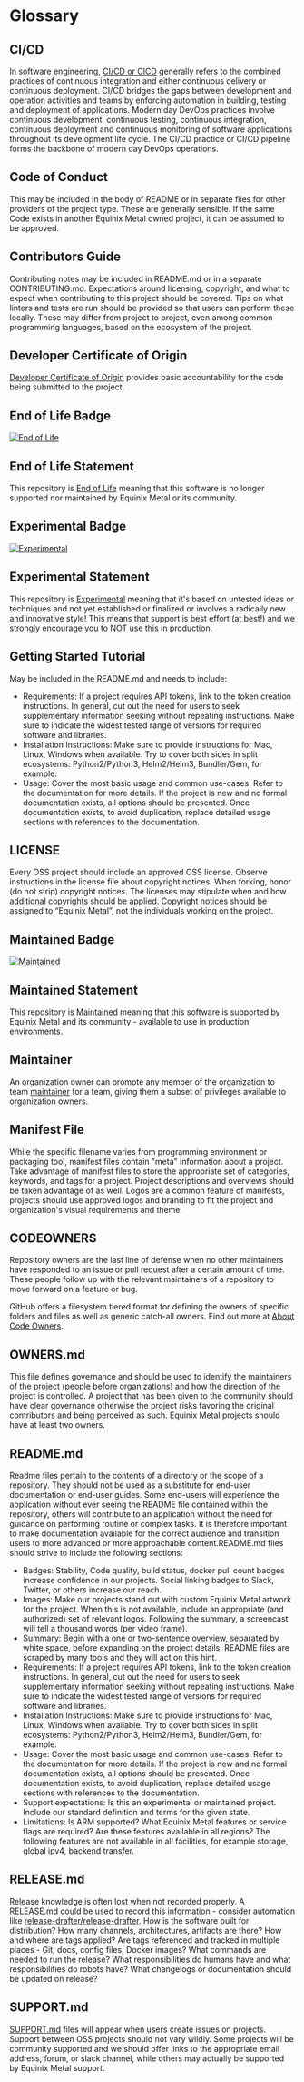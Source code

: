 # Glossary

## CI/CD

In software engineering, [CI/CD or CICD](https://en.wikipedia.org/wiki/CI/CD) generally refers to the combined practices of continuous integration and either continuous delivery or continuous deployment. CI/CD bridges the gaps between development and operation activities and teams by enforcing automation in building, testing and deployment of applications. Modern day DevOps practices involve continuous development, continuous testing, continuous integration, continuous deployment and continuous monitoring of software applications throughout its development life cycle. The CI/CD practice or CI/CD pipeline forms the backbone of modern day DevOps operations.

## Code of Conduct

This may be included in the body of README or in separate files for other providers of the project type. These are generally sensible. If the same Code exists in another Equinix Metal owned project, it can be assumed to be approved.

## Contributors Guide

Contributing notes may be included in README.md or in a separate CONTRIBUTING.md.  Expectations around licensing, copyright, and what to expect when contributing to this project should be covered. Tips on what linters and tests are run should be provided so that users can perform these locally. These may differ from project to project, even among common programming languages, based on the ecosystem of the project.

## Developer Certificate of Origin

[Developer Certificate of Origin](https://github.com/apps/dco) provides basic accountability for the code being submitted to the project.

## End of Life Badge

[![End of Life](https://img.shields.io/badge/Stability-EndOfLife-black.svg)](end-of-life-statement.md#end-of-life-statements)

## End of Life Statement

This repository is [End of Life](end-of-life-statement.md) meaning that this software is no longer supported nor maintained by Equinix Metal or its community.

## Experimental Badge

[![Experimental](https://img.shields.io/badge/Stability-Experimental-red.svg)](experimental-statement.md#experimental-statement)

## Experimental Statement

This repository is [Experimental](experimental-statement.md) meaning that it's based on untested ideas or techniques and not yet established or finalized or involves a radically new and innovative style! This means that support is best effort (at best!) and we strongly encourage you to NOT use this in production.

## Getting Started Tutorial

May be included in the README.md and needs to include:

* Requirements: If a project requires API tokens, link to the token creation instructions. In general, cut out the need for users to seek supplementary information seeking without repeating instructions. Make sure to indicate the widest tested range of versions for required software and libraries.
* Installation Instructions: Make sure to provide instructions for Mac, Linux, Windows when available. Try to cover both sides in split ecosystems: Python2/Python3, Helm2/Helm3, Bundler/Gem, for example.
* Usage: Cover the most basic usage and common use-cases. Refer to the documentation for more details. If the project is new and no formal documentation exists, all options should be presented. Once documentation exists, to avoid duplication, replace detailed usage sections with references to the documentation.

## LICENSE

Every OSS project should include an approved OSS license. Observe instructions in the license file about copyright notices. When forking, honor (do not strip) copyright notices. The licenses may stipulate when and how additional copyrights should be applied.  Copyright notices should be assigned to “Equinix Metal”, not the individuals working on the project.

## Maintained Badge

[![Maintained](https://img.shields.io/badge/Stability-Maintained-green.svg)](maintained-statement.md#maintained-statements)

## Maintained Statement

This repository is [Maintained](maintained-statement.md) meaning that this software is supported by Equinix Metal and its community - available to use in production environments.

## Maintainer

An organization owner can promote any member of the organization to team [maintainer](https://docs.github.com/en/github/setting-up-and-managing-organizations-and-teams/giving-team-maintainer-permissions-to-an-organization-member) for a team, giving them a subset of privileges available to organization owners.

## Manifest File

While the specific filename varies from programming environment or packaging tool, manifest files contain "meta" information about a project. Take advantage of manifest files to store the appropriate set of categories, keywords, and tags for a project. Project descriptions and overviews should be taken advantage of as well. Logos are a common feature of manifests, projects should use approved logos and branding to fit the project and organization's visual requirements and theme.

## CODEOWNERS

Repository owners are the last line of defense when no other maintainers have responded to an issue or pull request after a certain amount of time. These people follow up with the relevant maintainers of a repository to move forward on a feature or bug.

GitHub offers a filesystem tiered format for defining the owners of specific folders and files as well as generic catch-all owners. Find out more at [About Code Owners](https://docs.github.com/en/repositories/managing-your-repositorys-settings-and-features/customizing-your-repository/about-code-owners).

## OWNERS.md

This file defines governance and should be used to identify the maintainers of the project (people before organizations) and how the direction of the project is controlled. A project that has been given to the community should have clear governance otherwise the project risks favoring the original contributors and being perceived as such. Equinix Metal projects should have at least two owners.

## README.md

Readme files pertain to the contents of a directory or the scope of a repository. They should not be used as a substitute for end-user documentation or end-user guides.  Some end-users will experience the application without ever seeing the README file contained within the repository, others will contribute to an application without the need for guidance on performing routine or complex tasks.  It is therefore important to make documentation available for the correct audience and transition users to more advanced or more approachable content.README.md files should strive to include the following sections:

* Badges: Stability, Code quality, build status, docker pull count badges increase confidence in our projects. Social linking badges to Slack, Twitter, or others increase our reach.
* Images: Make our projects stand out with custom Equinix Metal artwork for the project. When this is not available, include an appropriate (and authorized) set of relevant logos. Following the summary, a screencast will tell a thousand words (per video frame).
* Summary: Begin with a one or two-sentence overview, separated by white space, before expanding on the project details. README files are scraped by many tools and they will act on this hint.
* Requirements: If a project requires API tokens, link to the token creation instructions. In general, cut out the need for users to seek supplementary information seeking without repeating instructions. Make sure to indicate the widest tested range of versions for required software and libraries.
* Installation Instructions: Make sure to provide instructions for Mac, Linux, Windows when available. Try to cover both sides in split ecosystems: Python2/Python3, Helm2/Helm3, Bundler/Gem, for example.
* Usage: Cover the most basic usage and common use-cases. Refer to the documentation for more details. If the project is new and no formal documentation exists, all options should be presented. Once documentation exists, to avoid duplication, replace detailed usage sections with references to the documentation.
* Support expectations: Is this an experimental or maintained project.  Include our standard definition and terms for the given state.
* Limitations: Is ARM supported? What Equinix Metal features or service flags are required? Are these features available in all regions? The following features are not available in all facilities, for example storage, global ipv4, backend transfer.

## RELEASE.md

Release knowledge is often lost when not recorded properly. A RELEASE.md could be used to record this information - consider automation like [release-drafter/release-drafter](https://github.com/release-drafter/release-drafter). How is the software built for distribution? How many channels, architectures, artifacts are there? How and where are tags applied? Are tags referenced and tracked in multiple places - Git, docs, config files, Docker images? What commands are needed to run the release? What responsibilities do humans have and what responsibilities do robots have? What changelogs or documentation should be updated on release?

## SUPPORT.md

[SUPPORT.md](https://help.github.com/en/github/building-a-strong-community/adding-support-resources-to-your-project) files will appear when users create issues on projects.  Support between OSS projects should not vary wildly. Some projects will be community supported and we should offer links to the appropriate email address, forum, or slack channel, while others may actually be supported by Equinix Metal support.
